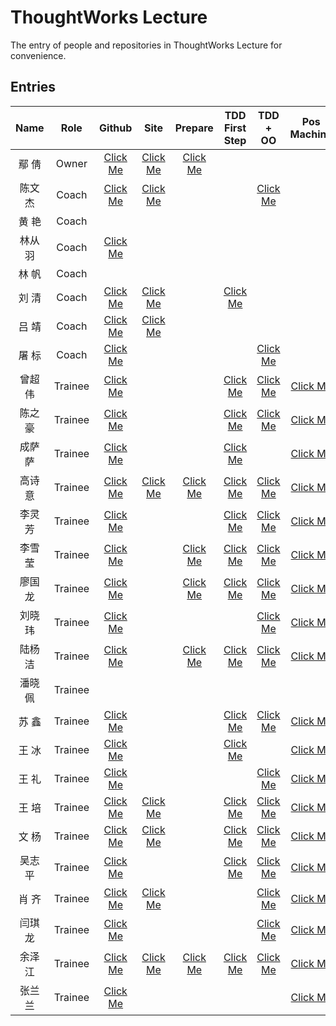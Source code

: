# ThoughtWorks Lecture

The entry of people and repositories in ThoughtWorks Lecture for convenience.

## Entries

| Name | Role | Github | Site | Prepare | TDD First Step | TDD + OO | Pos Machine |
|:----:|:----:|:------:|:----:|:-------:|:--------------:|:--------:|:-----------:|
| 鄢  倩 | Owner | [Click Me][yq-github] | [Click Me][yq-site] | [Click Me][yq-repo-0] |  |  |
| 陈文杰 | Coach | [Click Me][cwj-github] | [Click Me][cwj-site] |  |  | [Click Me][cwj-repo-2] |
| 黄  艳 | Coach |  |  |  |  |
| 林从羽 | Coach | [Click Me][lcy-github] |  |  |  |  |
| 林  帆 | Coach |  |  |  |  |
| 刘  清 | Coach | [Click Me][lq-github] | [Click Me][lq-site] |  | [Click Me][lq-repo-1] |  |
| 吕  靖 | Coach | [Click Me][lj-github] | [Click Me][lj-site] |  |  |  |
| 屠  标 | Coach | [Click Me][tb-github] |  |  |  | [Click Me][tb-repo-2] |
| 曾超伟 | Trainee | [Click Me][zcw-github] |  |  | [Click Me][zcw-repo-1] | [Click Me][zcw-repo-2] | [Click Me][zcw-repo-3] | 
| 陈之豪 | Trainee | [Click Me][czh-github] |  |  | [Click Me][czh-repo-1] | [Click Me][czh-repo-2] | [Click Me][czh-repo-3] |
| 成萨萨 | Trainee | [Click Me][css-github] |  |  | [Click Me][css-repo-1] |  | [Click Me][css-repo-3] |
| 高诗意 | Trainee | [Click Me][gsy-github] | [Click Me][gsy-site] | [Click Me][gsy-repo-0] | [Click Me][gsy-repo-1] | [Click Me][gsy-repo-2] | [Click Me][gsy-repo-3] |
| 李灵芳 | Trainee | [Click Me][llf-github] |  |  | [Click Me][llf-repo-1] | [Click Me][llf-repo-2] | [Click Me][llf-repo-3] |
| 李雪莹 | Trainee | [Click Me][lxy-github] |  | [Click Me][lxy-repo-0] | [Click Me][lxy-repo-1] | [Click Me][lxy-repo-2] | [Click Me][lxy-repo-3] |
| 廖国龙 | Trainee | [Click Me][lgl-github] |  | [Click Me][lgl-repo-0] | [Click Me][lgl-repo-1] | [Click Me][lgl-repo-2] | [Click Me][lgl-repo-3] | 
| 刘晓玮 | Trainee | [Click Me][lxw-github] |  |  |  | [Click Me][lxw-repo-2] | [Click Me][lxw-repo-3] |
| 陆杨洁 | Trainee | [Click Me][lyj-github] |  | [Click Me][lyj-repo-0] | [Click Me][lyj-repo-1] | [Click Me][lyj-repo-2] | [Click Me][lyj-repo-3] | 
| 潘晓佩 | Trainee |  |  |  |  |
| 苏  鑫 | Trainee | [Click Me][sx-github] |  |  | [Click Me][sx-repo-1] | [Click Me][sx-repo-2] | [Click Me][sx-repo-3] |
| 王  冰 | Trainee | [Click Me][wb-github] |  |  | [Click Me][wb-repo-1] |  | [Click Me][wb-repo-3] |
| 王  礼 | Trainee | [Click Me][wl-github] |  |  |  | [Click Me][wl-repo-2] | [Click Me][wl-repo-3] |
| 王  培 | Trainee | [Click Me][wp-github] | [Click Me][wp-site] |  | [Click Me][wp-repo-1] | [Click Me][wp-repo-2] | [Click Me][wp-repo-3] |
| 文  杨 | Trainee | [Click Me][wy-github] | [Click Me][wy-site] |  | [Click Me][wy-repo-1] | [Click Me][wy-repo-2] |  [Click Me][wy-repo-3] | 
| 吴志平 | Trainee | [Click Me][wzp-github] |  |  | [Click Me][wzp-repo-1] | [Click Me][wzp-repo-2] |  [Click Me][wzp-repo-3] | 
| 肖  齐 | Trainee | [Click Me][xq-github] | [Click Me][xq-site] |  |  | [Click Me][xq-repo-2] | [Click Me][xq-repo-3] |
| 闫琪龙 | Trainee | [Click Me][yql-github] |  |  |  | [Click Me][yql-repo-2] | [Click Me][yql-repo-3] |
| 余泽江 | Trainee | [Click Me][yzj-github] | [Click Me][yzj-site] | [Click Me][yzj-repo-0] | [Click Me][yzj-repo-1] | [Click Me][yzj-repo-2] | [Click Me][yzj-repo-3] |
| 张兰兰 | Trainee | [Click Me][zll-github] |  |  |  |  | [Click Me][zll-repo-3] |




[yq-github]: https://github.com/qianyan
[yq-site]: http://yanqian.me/
[yq-repo-0]: https://github.com/qianyan/homework


[cwj-github]: https://github.com/Habens
[cwj-site]: http://habens.github.io/
[cwj-repo-2]: https://github.com/Habens/arena

[hy-github]: about:blank
[hy-site]: about:blank

[lcy-github]: https://github.com/linesh-simplicity
[lcy-site]: about:blank

[lf-github]: about:blank
[lf-site]: about:blank

[lq-github]: https://github.com/kenpusney
[lq-site]: http://blog.kimleo.net/
[lq-repo-1]: https://github.com/kenpusney/tdd-workshop-guess

[lj-github]: https://github.com/JimmyLv
[lj-site]: http://blog.jimmylv.info/

[tb-github]: https://github.com/tuberrabbit
[tb-site]: about:blank
[tb-repo-2]: https://github.com/tuberrabbit/boxing-games


[zcw-github]: https://github.com/slizeng
[zcw-site]: about:blank
[zcw-repo-0]: about:blank
[zcw-repo-1]: https://github.com/slizeng/homework_1
[zcw-repo-2]: https://github.com/slizeng/ArenaGame
[zcw-repo-3]: about:blank

[czh-github]: https://github.com/MMMr-chen
[czh-site]: about:blank
[czh-repo-0]: about:blank
[czh-repo-1]: https://github.com/MMMr-chen/TW
[czh-repo-2]: https://github.com/MMMr-chen/Arena
[czh-repo-3]: https://github.com/MMMr-chen/TW

[css-github]: https://github.com/Sasa33
[css-site]: about:blank
[css-repo-0]: about:blank
[css-repo-1]: https://github.com/Sasa33/TW-guess-number-game-2
[css-repo-2]: about:blank
[css-repo-3]: https://github.com/Sasa33/POS_Machine

[gsy-github]: https://github.com/cqupt-gsy
[gsy-site]: http://cqupt-gsy.github.io/
[gsy-repo-0]: https://github.com/cqupt-gsy/homework
[gsy-repo-1]: https://github.com/cqupt-gsy/homework
[gsy-repo-2]: https://github.com/cqupt-gsy/homework
[gsy-repo-3]: https://github.com/cqupt-gsy/homework

[llf-github]: https://github.com/lingHender
[llf-site]: about:blank
[llf-repo-0]: about:blank
[llf-repo-1]: https://github.com/lingHender/ThoughtWorkLearning
[llf-repo-2]: https://github.com/lingHender/arena
[llf-repo-3]: https://github.com/lingHender/PosMachine

[lxy-github]: https://github.com/lixueying
[lxy-site]: about:blank
[lxy-repo-0]: https://github.com/lixueying/homework
[lxy-repo-1]: https://github.com/lixueying/tdd-workshop-guess
[lxy-repo-2]: https://github.com/lixueying/arena
[lxy-repo-3]: https://github.com/lixueying/Pos_step_by_step

[lgl-github]: https://github.com/Dragon-L
[lgl-site]: about:blank
[lgl-repo-0]: https://github.com/Dragon-L/homework
[lgl-repo-1]: https://github.com/Dragon-L/homework-2
[lgl-repo-2]: https://github.com/Dragon-L/homework-3
[lgl-repo-3]: https://github.com/Dragon-L/homework-4

[lxw-github]: https://github.com/XiaoVLiu
[lxw-site]: about:blank
[lxw-repo-0]: about:blank
[lxw-repo-1]: about:blank
[lxw-repo-2]: https://github.com/XiaoVLiu/TW
[lxw-repo-3]: https://github.com/XiaoVLiu/PosMachine

[lyj-github]: https://github.com/JellyLu
[lyj-site]: about:blank
[lyj-repo-0]: https://github.com/JellyLu/homework-one-collections
[lyj-repo-1]: https://github.com/JellyLu/TW
[lyj-repo-2]: https://github.com/JellyLu/Arena
[lyj-repo-3]: https://github.com/JellyLu/PosMachine

[pxp-github]: about:blank
[pxp-site]: about:blank
[pxp-repo-0]: about:blank
[pxp-repo-1]: about:blank
[pxp-repo-2]: about:blank
[pxp-repo-3]: about:blank

[sx-github]: https://github.com/xloypaypa
[sx-site]: about:blank
[sx-repo-0]: about:blank
[sx-repo-1]: https://github.com/xloypaypa/TW
[sx-repo-2]: https://github.com/xloypaypa/TW
[sx-repo-3]: https://github.com/xloypaypa/TW

[wb-github]: https://github.com/idolice
[wb-site]: about:blank
[wb-repo-0]: about:blank
[wb-repo-1]: https://github.com/idolice/game
[wb-repo-2]: about:blank
[wb-repo-3]: https://github.com/idolice/pos

[wl-github]: https://github.com/wanglicq
[wl-site]: about:blank
[wl-repo-0]: about:blank
[wl-repo-1]: about:blank
[wl-repo-2]: https://github.com/wanglicq/11_28homework_FightGame
[wl-repo-3]: https://github.com/wanglicq/12_5homework_posmachine

[wp-github]: https://github.com/Json-w
[wp-site]: http://blog.jsonwang.top/
[wp-repo-0]: about:blank
[wp-repo-1]: https://github.com/Json-w/tdd-homeWork-guessGame
[wp-repo-2]: https://github.com/Json-w/Arena
[wp-repo-3]: https://github.com/Json-w/posSystem

[wy-github]: https://github.com/uazw
[wy-site]: http://uazw.github.io/
[wy-repo-0]: about:blank
[wy-repo-1]: https://github.com/uazw/tw-guess-game
[wy-repo-2]: https://github.com/uazw/arena
[wy-repo-3]: https://github.com/uazw/pos

[wzp-github]: https://github.com/stayrascal
[wzp-site]: about:blank
[wzp-repo-0]: about:blank
[wzp-repo-1]: https://github.com/stayrascal/tdd-workshop-guess
[wzp-repo-2]: https://github.com/stayrascal/tdd-arena
[wzp-repo-3]: https://github.com/stayrascal/tdd-pos

[xq-github]: https://github.com/xiaoqi05
[xq-site]: http://my.oschina.net/crazy261
[xq-repo-0]: about:blank
[xq-repo-1]: about:blank
[xq-repo-2]: https://github.com/xiaoqi05/tw_oo_arean_homeworlk
[xq-repo-3]: https://github.com/xiaoqi05/Pos_step_by_step3

[yql-github]: https://github.com/benben198805
[yql-site]: about:blank
[yql-repo-0]: about:blank
[yql-repo-1]: about:blank
[yql-repo-2]: https://github.com/benben198805/thoughtworks2-tdd-oo-
[yql-repo-3]: https://github.com/benben198805/thoughtworks3-oo-

[yzj-github]: https://github.com/trotyl
[yzj-site]: http://trotyl.me/
[yzj-repo-0]: https://github.com/trotyl/collection-homework
[yzj-repo-1]: https://github.com/trotyl/guess-number-java
[yzj-repo-2]: https://github.com/trotyl/arena
[yzj-repo-3]: https://github.com/trotyl/pos-machine

[zll-github]: https://github.com/lanlzhang
[zll-site]: about:blank
[zll-repo-0]: about:blank
[zll-repo-1]: about:blank
[zll-repo-2]: about:blank
[zll-repo-3]: https://github.com/lanlzhang/Pos_System
